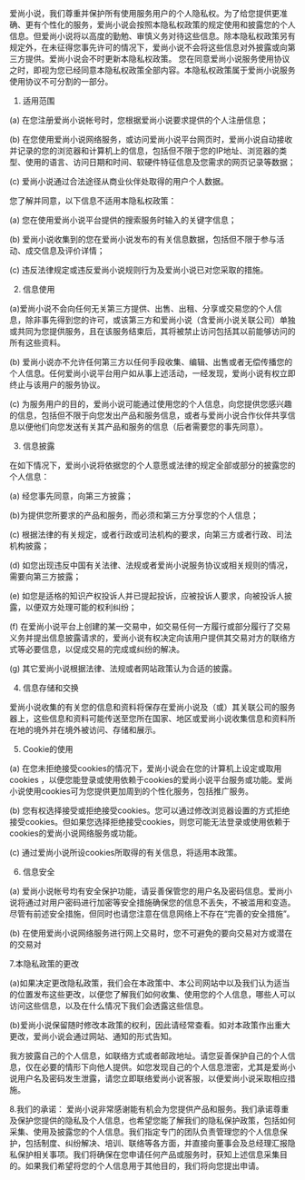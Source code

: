 
爱尚小说，我们尊重并保护所有使用服务用户的个人隐私权。为了给您提供更准确、更有个性化的服务，爱尚小说会按照本隐私权政策的规定使用和披露您的个人信息。但爱尚小说将以高度的勤勉、审慎义务对待这些信息。除本隐私权政策另有规定外，在未征得您事先许可的情况下，爱尚小说不会将这些信息对外披露或向第三方提供。爱尚小说会不时更新本隐私权政策。 您在同意爱尚小说服务使用协议之时，即视为您已经同意本隐私权政策全部内容。本隐私权政策属于爱尚小说服务使用协议不可分割的一部分。

1. 适用范围

(a) 在您注册爱尚小说帐号时，您根据爱尚小说要求提供的个人注册信息；

(b) 在您使用爱尚小说网络服务，或访问爱尚小说平台网页时，爱尚小说自动接收并记录的您的浏览器和计算机上的信息，包括但不限于您的IP地址、浏览器的类型、使用的语言、访问日期和时间、软硬件特征信息及您需求的网页记录等数据；

(c) 爱尚小说通过合法途径从商业伙伴处取得的用户个人数据。

您了解并同意，以下信息不适用本隐私权政策：

(a) 您在使用爱尚小说平台提供的搜索服务时输入的关键字信息；

(b) 爱尚小说收集到的您在爱尚小说发布的有关信息数据，包括但不限于参与活动、成交信息及评价详情；

(c) 违反法律规定或违反爱尚小说规则行为及爱尚小说已对您采取的措施。

2. 信息使用

(a)爱尚小说不会向任何无关第三方提供、出售、出租、分享或交易您的个人信息，除非事先得到您的许可，或该第三方和爱尚小说（含爱尚小说关联公司）单独或共同为您提供服务，且在该服务结束后，其将被禁止访问包括其以前能够访问的所有这些资料。

(b) 爱尚小说亦不允许任何第三方以任何手段收集、编辑、出售或者无偿传播您的个人信息。任何爱尚小说平台用户如从事上述活动，一经发现，爱尚小说有权立即终止与该用户的服务协议。

(c) 为服务用户的目的，爱尚小说可能通过使用您的个人信息，向您提供您感兴趣的信息，包括但不限于向您发出产品和服务信息，或者与爱尚小说合作伙伴共享信息以便他们向您发送有关其产品和服务的信息（后者需要您的事先同意）。

3. 信息披露

在如下情况下，爱尚小说将依据您的个人意愿或法律的规定全部或部分的披露您的个人信息：

(a) 经您事先同意，向第三方披露；

(b)为提供您所要求的产品和服务，而必须和第三方分享您的个人信息；

(c) 根据法律的有关规定，或者行政或司法机构的要求，向第三方或者行政、司法机构披露；

(d) 如您出现违反中国有关法律、法规或者爱尚小说服务协议或相关规则的情况，需要向第三方披露；

(e) 如您是适格的知识产权投诉人并已提起投诉，应被投诉人要求，向被投诉人披露，以便双方处理可能的权利纠纷；

(f) 在爱尚小说平台上创建的某一交易中，如交易任何一方履行或部分履行了交易义务并提出信息披露请求的，爱尚小说有权决定向该用户提供其交易对方的联络方式等必要信息，以促成交易的完成或纠纷的解决。

(g) 其它爱尚小说根据法律、法规或者网站政策认为合适的披露。

4. 信息存储和交换

爱尚小说收集的有关您的信息和资料将保存在爱尚小说及（或）其关联公司的服务器上，这些信息和资料可能传送至您所在国家、地区或爱尚小说收集信息和资料所在地的境外并在境外被访问、存储和展示。

5. Cookie的使用

(a) 在您未拒绝接受cookies的情况下，爱尚小说会在您的计算机上设定或取用cookies ，以便您能登录或使用依赖于cookies的爱尚小说平台服务或功能。爱尚小说使用cookies可为您提供更加周到的个性化服务，包括推广服务。

(b) 您有权选择接受或拒绝接受cookies。您可以通过修改浏览器设置的方式拒绝接受cookies。但如果您选择拒绝接受cookies，则您可能无法登录或使用依赖于cookies的爱尚小说网络服务或功能。

(c) 通过爱尚小说所设cookies所取得的有关信息，将适用本政策。

6. 信息安全

(a) 爱尚小说帐号均有安全保护功能，请妥善保管您的用户名及密码信息。爱尚小说将通过对用户密码进行加密等安全措施确保您的信息不丢失，不被滥用和变造。尽管有前述安全措施，但同时也请您注意在信息网络上不存在“完善的安全措施”。

(b) 在使用爱尚小说网络服务进行网上交易时，您不可避免的要向交易对方或潜在的交易对

7.本隐私政策的更改

(a)如果决定更改隐私政策，我们会在本政策中、本公司网站中以及我们认为适当的位置发布这些更改，以便您了解我们如何收集、使用您的个人信息，哪些人可以访问这些信息，以及在什么情况下我们会透露这些信息。

(b)爱尚小说保留随时修改本政策的权利，因此请经常查看。如对本政策作出重大更改，爱尚小说会通过网站、通知的形式告知。

我方披露自己的个人信息，如联络方式或者邮政地址。请您妥善保护自己的个人信息，仅在必要的情形下向他人提供。如您发现自己的个人信息泄密，尤其是爱尚小说用户名及密码发生泄露，请您立即联络爱尚小说客服，以便爱尚小说采取相应措施。

8.我们的承诺：
爱尚小说非常感谢能有机会为您提供产品和服务。我们承诺尊重及保护您提供的隐私及个人信息，也希望您能了解我们的隐私保护政策，包括如何采集、使用及披露您的个人信息。我们指定专门的团队负责管理您的个人信息保护，包括制度、纠纷解决、培训、联络等各方面，并直接向董事会及总经理汇报隐私保护相关事项。我们将确保在您申请任何产品或服务时，获知上述信息采集目的。如果我们希望将您的个人信息用于其他目的，我们将向您提出申请。
